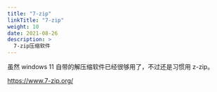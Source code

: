 ```yaml
---
title: "7-zip"
linkTitle: "7-zip"
weight: 10
date: 2021-08-26
description: >
  7-zip压缩软件
---
```


虽然 windows 11 自带的解压缩软件已经很够用了，不过还是习惯用 z-zip。

https://www.7-zip.org/

